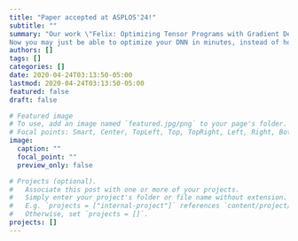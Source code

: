 ```yaml
---
title: "Paper accepted at ASPLOS'24!"
subtitle: ""
summary: "Our work \"Felix: Optimizing Tensor Programs with Gradient Descent\" was accepted by ASPLOS 2024.
Now you may just be able to optimize your DNN in minutes, instead of hours!"
authors: []
tags: []
categories: []
date: 2020-04-24T03:13:50-05:00
lastmod: 2020-04-24T03:13:50-05:00
featured: false
draft: false

# Featured image
# To use, add an image named `featured.jpg/png` to your page's folder.
# Focal points: Smart, Center, TopLeft, Top, TopRight, Left, Right, BottomLeft, Bottom, BottomRight.
image:
  caption: ""
  focal_point: ""
  preview_only: false

# Projects (optional).
#   Associate this post with one or more of your projects.
#   Simply enter your project's folder or file name without extension.
#   E.g. `projects = ["internal-project"]` references `content/project/deep-learning/index.md`.
#   Otherwise, set `projects = []`.
projects: []
---
```

